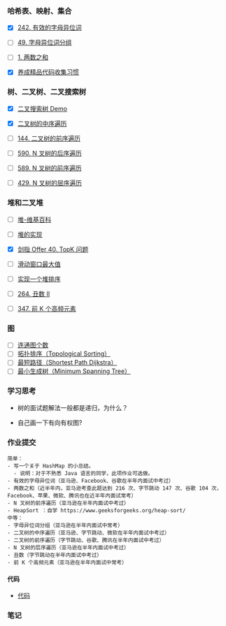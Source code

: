 ### 哈希表、映射、集合
- [X] [242. 有效的字母异位词](https://leetcode-cn.com/problems/valid-anagram/description/)
- [ ] [49. 字母异位词分组](https://leetcode-cn.com/problems/group-anagrams/)
- [ ] [1. 两数之和](https://leetcode-cn.com/problems/two-sum/description/)
- [X] [养成精品代码收集习惯](https://shimo.im/docs/R6g9WJV89QkHrDhr/read)


### 树、二叉树、二叉搜索树
- [X] [二叉搜索树 Demo](https://visualgo.net/zh/bst)
- [X] [二叉树的中序遍历](https://leetcode-cn.com/problems/binary-tree-inorder-traversal/)
- [ ] [144. 二叉树的前序遍历](https://leetcode-cn.com/problems/binary-tree-preorder-traversal/)
- [ ] [590. N 叉树的后序遍历](https://leetcode-cn.com/problems/n-ary-tree-postorder-traversal/)
- [ ] [589. N 叉树的前序遍历](https://leetcode-cn.com/problems/n-ary-tree-preorder-traversal/description/)
- [ ] [429. N 叉树的层序遍历](https://leetcode-cn.com/problems/n-ary-tree-level-order-traversal/)


### 堆和二叉堆
- [ ] [堆-维基百科](https://en.wikipedia.org/wiki/Heap_(data_structure))
- [ ] [堆的实现](https://shimo.im/docs/Lw86vJzOGOMpWZz2/read)
- [X] [剑指 Offer 40. TopK 问题](https://leetcode-cn.com/problems/zui-xiao-de-kge-shu-lcof/)
- [ ] [滑动窗口最大值](https://leetcode-cn.com/problems/sliding-window-maximum/)
- [ ] [实现一个堆排序](https://www.geeksforgeeks.org/heap-sort/)
- [ ] [264. 丑数 II](https://leetcode-cn.com/problems/ugly-number-ii/)
- [ ] [347. 前 K 个高频元素](https://leetcode-cn.com/problems/top-k-frequent-elements/)


### 图
- [ ] [连通图个数](https://leetcode-cn.com/problems/number-of-islands/)
- [ ] [拓扑排序（Topological Sorting）](https://zhuanlan.zhihu.com/p/34871092)
- [ ] [最短路径（Shortest Path Dijkstra）](https://www.bilibili.com/video/av25829980?from=search&seid=13391343514095937158)
- [ ] [最小生成树（Minimum Spanning Tree）]( https://www.bilibili.com/video/av84820276?from=search&seid=17476598104352152051)

### 学习思考

- 树的面试题解法一般都是递归，为什么？

- 自己画一下有向有权图?

### 作业提交
```
简单：
- 写一个关于 HashMap 的小总结。
  - 说明：对于不熟悉 Java 语言的同学，此项作业可选做。
- 有效的字母异位词（亚马逊、Facebook、谷歌在半年内面试中考过）
- 两数之和（近半年内，亚马逊考查此题达到 216 次、字节跳动 147 次、谷歌 104 次，Facebook、苹果、微软、腾讯也在近半年内面试常考）
- N 叉树的前序遍历（亚马逊在半年内面试中考过）
- HeapSort ：自学 https://www.geeksforgeeks.org/heap-sort/
中等：
- 字母异位词分组（亚马逊在半年内面试中常考）
- 二叉树的中序遍历（亚马逊、字节跳动、微软在半年内面试中考过）
- 二叉树的前序遍历（字节跳动、谷歌、腾讯在半年内面试中考过）
- N 叉树的层序遍历（亚马逊在半年内面试中考过）
- 丑数（字节跳动在半年内面试中考过）
- 前 K 个高频元素（亚马逊在半年内面试中常考）
```
#### 代码
- [代码](/src/main/java/com/someecho/algorithm/practice/week01)

### 笔记